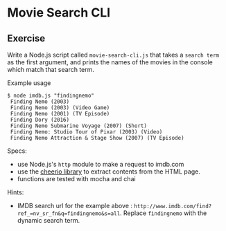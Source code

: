 # Movie Search CLI

## Exercise

Write a Node.js script called `movie-search-cli.js` that takes a `search term` as the first argument, and prints the names of the movies in the console which match that search term.

Example usage
```
$ node imdb.js "findingnemo"
 Finding Nemo (2003)
 Finding Nemo (2003) (Video Game)
 Finding Nemo (2001) (TV Episode)
 Finding Dory (2016)
 Finding Nemo Submarine Voyage (2007) (Short)
 Finding Nemo: Studio Tour of Pixar (2003) (Video)
 Finding Nemo Attraction & Stage Show (2007) (TV Episode)
```

Specs:
- use Node.js's `http` module to make a request to imdb.com
- use the [cheerio library](https://github.com/cheeriojs/cheerio) to extract contents from the HTML page.
- functions are tested with mocha and chai

Hints:
- IMDB search url for the example above : `http://www.imdb.com/find?ref_=nv_sr_fn&q=findingnemo&s=all`. Replace `findingnemo` with the dynamic search term.


